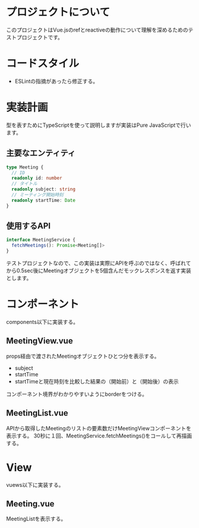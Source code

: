 # プロジェクトについて

このプロジェクトはVue.jsのrefとreactiveの動作について理解を深めるためのテストプロジェクトです。

# コードスタイル

- ESLintの指摘があったら修正する。

# 実装計画

型を表すためにTypeScriptを使って説明しますが実装はPure JavaScriptで行います。

## 主要なエンティティ

```typescript
type Meeting {
  // ID
  readonly id: number
  // タイトル
  readonly subject: string
  // ミーティング開始時刻
  readonly startTime: Date
}
```

## 使用するAPI

```typescript
interface MeetingService {
  fetchMeetings(): Promise<Meeting[]>
}
```

テストプロジェクトなので、この実装は実際にAPIを呼ぶのではなく、呼ばれてから0.5sec後にMeetingオブジェクトを5個含んだモックレスポンスを返す実装とします。

# コンポーネント

components以下に実装する。

## MeetingView.vue

props経由で渡されたMeetingオブジェクトひとつ分を表示する。

- subject
- startTime
- startTimeと現在時刻を比較した結果の（開始前）と（開始後）の表示

コンポーネント境界がわかりやすいようにborderをつける。

## MeetingList.vue

APIから取得したMeetingのリストの要素数だけMeetingViewコンポーネントを表示する。
30秒に１回、MeetingService.fetchMeetings()をコールして再描画する。

# View

vuews以下に実装する。

## Meeting.vue

MeetingListを表示する。
